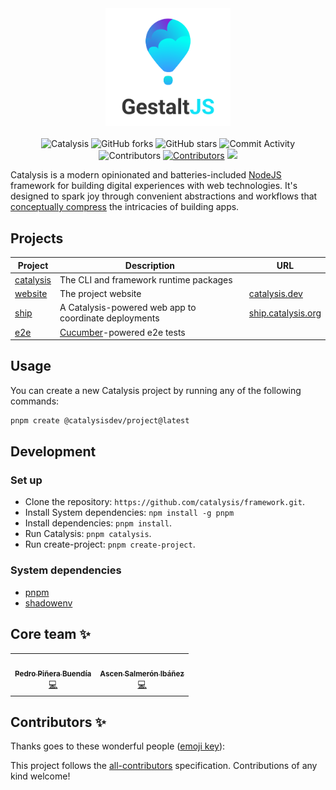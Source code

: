 <div align="center">
  <img src="assets/header.png" width="200"/>
  <br/>
  <br/>
  <img src="https://github.com/catalysisdev/framework/workflows/Catalysis/badge.svg" alt="Catalysis">
  <img src="https://img.shields.io/github/forks/catalysisdev/framework?style=flat-square" alt="GitHub forks">
  <img src="https://img.shields.io/github/stars/catalysisdev/framework?style=flat-square" alt="GitHub stars">
  <img src="https://img.shields.io/github/commit-activity/w/catalysisdev/framework?style=flat-square" alt="Commit Activity">
  <img src="https://img.shields.io/github/contributors/catalysisdev/framework?style=flat-square" alt="Contributors">
  <a href="#contributors-"><img src="https://img.shields.io/badge/all_contributors-3-orange.svg?style=flat-square" alt="Contributors"></a>
  <a href="https://tuple.app"><img src="https://img.shields.io/badge/Pairing%20with-Tuple-5A67D8"></a>
</div>

Catalysis is a modern opinionated and batteries-included [NodeJS](https://nodejs.org/en/) framework for building digital experiences with web technologies. It's designed to spark joy through convenient abstractions and workflows that [conceptually compress](https://m.signalvnoise.com/conceptual-compression-means-beginners-dont-need-to-know-sql-hallelujah/) the intricacies of building apps.

## Projects

| Project              | Description     | URL |
| -------------------- | --------------- | --- |
| [catalysis](/packages/catalysis) | The CLI and framework runtime packages  | |
| [website](/website) | The project website | [catalysis.dev](https://catalysis.dev) |
| [ship](/ship) | A Catalysis-powered web app to coordinate deployments | [ship.catalysis.org](https://ship.catalysis.org) |
| [e2e](/e2e) | [Cucumber](https://cucumber.io)-powered e2e tests |  |

## Usage

You can create a new Catalysis project by running any of the following commands:

```bash
pnpm create @catalysisdev/project@latest
```

## Development

### Set up

- Clone the repository: `https://github.com/catalysis/framework.git`.
- Install System dependencies: `npm install -g pnpm`
- Install dependencies: `pnpm install`.
- Run Catalysis: `pnpm catalysis`.
- Run create-project: `pnpm create-project`.

### System dependencies

- [pnpm](https://pnpm.io/)
- [shadowenv](https://shopify.github.io/shadowenv/)

## Core team ✨

<!-- prettier-ignore-start -->
<!-- markdownlint-disable -->
<table>
  <tr>
    <td align="center"><a href="http://craftweg.com"><img src="https://avatars.githubusercontent.com/u/663605?v=4?s=100" width="100px;" alt=""/><br /><sub><b>Pedro Piñera Buendía</b></sub></a><br /><a href="https://github.com/catalysisdev/framework/commits?author=pepicrft" title="Code">💻</a></td>
    <td align="center"><a href="https://github.com/lascenify"><img src="https://avatars.githubusercontent.com/u/18697610?v=4?s=100" width="100px;" alt=""/><br /><sub><b>Ascen Salmerón Ibáñez</b></sub></a><br /><a href="https://github.com/catalysisdev/framework/commits?author=lascenify" title="Code">💻</a></td>
  </tr>
</table>

<!-- markdownlint-restore -->
<!-- prettier-ignore-end -->

## Contributors ✨

Thanks goes to these wonderful people ([emoji key](https://allcontributors.org/docs/en/emoji-key)):

<!-- ALL-CONTRIBUTORS-LIST:START - Do not remove or modify this section -->
<!-- ALL-CONTRIBUTORS-LIST:END -->

This project follows the [all-contributors](https://github.com/all-contributors/all-contributors) specification. Contributions of any kind welcome!
